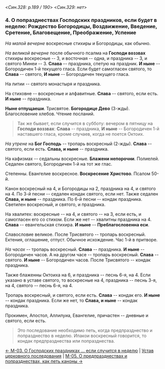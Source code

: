 
<*Син.328: p.189 / 190*>
<*Син.329: нет*>

### 4. О попразднествах Господских праздников, если будет в неделю: Рождество Богородицы, Воздвижение, Введение, Сретение, Благовещение, Преображение, Успение

*На малой вечерне* воскресные стихиры и Богородицы, как обычно. 

*На великой вечерне* после обычного псалма на **Господи воззвах** 
стихиры воскресные -- 3, и восточная -- одна, и праздника -- 3, 
и святого Минеи -- 3. 
**Слава** -- праздника, спетую на праздник. 
**И ныне** -- Богородичен 1-й текущего гласа. 
Если будет самогласен святого, то **Слава** -- святого, **И ныне** -- 
Богородичен текущего гласа.

На литии -- святого монастыря и праздника. 

На стиховне -- воскресные и алфавитные. 
**Слава** -- святого, если есть. 
**И ныне** -- праздника. 

**Ныне отпущаеши**. Трисвятое. **Богородице Дево** (3-жды). 
Благословение хлебов. Чтение посланий. 

> Так же бывает, если случится в субботу: вечером в пятницу 
> на **Господи воззвах**: **Слава** -- праздника, 
> **И ныне** -- Богородичен 1-й наставшего гласа, кроме случаев, когда 
> не поется Октоих.

*На утрене* на **Бог Господь** -- тропарь воскресный (2-жды). 
**Слава** -- святого, если есть. 
**Слава, и ныне** -- праздника. 

На кафизмах -- седальны воскресные. 
**Блажени непорочни**. Полиелей. Седален святого, Богородичен 1-й на тот же глас. 

Степенны. Евангелие воскресное. **Воскресение Христово**. Псалом 50-й. 

Канон воскресный на 4, и Богородицы на 2, праздника на 4, и святого на 4. 
По 3-й песни -- седален кондак святого, если нет. 
Также седален **Слава, и ныне** -- праздника. 
По 6-й песни -- кондак праздника. 
Светилен воскресный, и святого, и праздника. 

На хвалитех: воскресные -- на 4, и святого -- на 3, если есть, и самогласен его 
со стихом. Если же нет -- хвалитны праздника на 4. 
**Слава** -- евангельская стихира. **И ныне** -- **Преблагословенна еси**. 

Славословие великое. После Трисвятого -- тропарь воскресный. 
Ектения, оглашение, отпуст. 
Обычное исхождение. Час 1-й в притворе. 

*На часах* -- тропарь воскресный. **Слава** -- праздника.
**И ныне** -- Богородичен часов. 
А на другом часе -- тропарь воскресный. **Слава** -- святого.
**И ныне** -- Богородичен часов.
После Трисвятого -- кондак праздника.

Также блаженны Октоиха на 6, и праздника -- песнь 6-я, на 4. 
Если указано в уставе святого, то воскресные на 4,
праздника -- песнь 3-я, на 4, святого -- песнь 6-я, на 4.

Тропарь воскресный, и святого, если есть. 
**Слава** -- кондак его. **И ныне** -- кондак праздника.
Если же нет, то **Слава, и ныне** -- кондак праздника.

Прокимен, Апостол, Аллилуиа, Евангелие, причастен -- дневные и святого, 
если есть.

> Это последование необходимо петь, когда предпразднество и попразднество 
> в неделю. Ипакои воскресный говорится, то кондак предпразднества 
> или попразднества.

[← М-03. О Господских праздниках ... если случится в неделю](m_328_002.md)
| [Устав церковного последования](README.md)
| [М-05. О предпразднествах и попразднествах, как петь каноны →](m_328_005.md)
